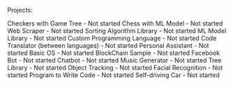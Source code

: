 Projects:

Checkers with Game Tree - Not started
Chess with ML Model - Not started
Web Scraper - Not started
Sorting Algorithm Library - Not started
ML Model Library - Not started
Custom Programming Language - Not started
Code Translator (between languages) - Not started
Personal Assistant - Not started
Basic OS - Not started
BlockChain Sample - Not started
Facebook Bot - Not started
Chatbot - Not started
Music Generator - Not started
Tree Library - Not started
Object Tracking - Not started
Facial Recognition - Not started
Program to Write Code - Not started
Self-driving Car - Not started
